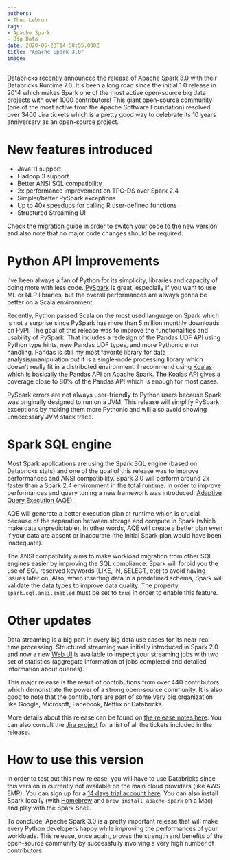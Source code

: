 ```yaml
---
authors:
- Theo Lebrun
tags:
- Apache Spark
- Big Data
date: 2020-06-23T14:50:55.000Z
title: "Apache Spark 3.0"
image:
---
```


Databricks recently announced the release of [Apache Spark 3.0](https://databricks.com/blog/2020/06/18/introducing-apache-spark-3-0-now-available-in-databricks-runtime-7-0.html) with their Databricks Runtime 7.0. It's been a long road since the initial 1.0 release in 2014 which makes Spark one of the most active open-source big data projects with over 1000 contributors! This giant open-source community (one of the most active from the Apache Software Foundation) resolved over 3400 Jira tickets which is a pretty good way to celebrate its 10 years anniversary as an open-source project.

# New features introduced

- Java 11 support
- Hadoop 3 support
- Better ANSI SQL compatibility
- 2x performance improvement on TPC-DS over Spark 2.4
- Simpler/better PySpark exceptions
- Up to 40x speedups for calling R user-defined functions
- Structured Streaming UI

Check the [migration guide](https://spark.apache.org/docs/3.0.0/migration-guide.html) in order to switch your code to the new version and also note that no major code changes should be required.

# Python API improvements

I've been always a fan of Python for its simplicity, libraries and capacity of doing more with less code. [PySpark](https://spark.apache.org/docs/latest/api/python/index.html) is great, especially if you want to use ML or NLP libraries, but the overall performances are always gonna be better on a Scala environment.

Recently, Python passed Scala on the most used language on Spark which is not a surprise since PySpark has more than 5 million monthly downloads on PyPI. The goal of this release was to improve the functionalities and usability of PySpark. That includes a redesign of the Pandas UDF API using Python type hints, new Pandas UDF types, and more Pythonic error handling. Pandas is still my most favorite library for data analysis/manipulation but it is a single-node processing library which doesn't really fit in a distributed environment. I recommend using [Koalas](https://koalas.readthedocs.io/en/latest/) which is basically the Pandas API on Apache Spark. The Koalas API gives a coverage close to 80% of the Pandas API which is enough for most cases.

PySpark errors are not always user-friendly to Python users because Spark was originally designed to run on a JVM. This release will simplify PySpark exceptions by making them more Pythonic and will also avoid showing unnecessary JVM stack trace.

# Spark SQL engine

Most Spark applications are using the Spark SQL engine (based on Databricks stats) and one of the goal of this release was to improve performances and ANSI compatibility. Spark 3.0 will perform around 2x faster than a Spark 2.4 environment in the total runtime. In order to improve performances and query tuning a new framework was introduced: [Adaptive Query Execution (AQE)](https://databricks.com/blog/2020/05/29/adaptive-query-execution-speeding-up-spark-sql-at-runtime.html).

AQE will generate a better execution plan at runtime which is crucial because of the separation between storage and compute in Spark (which make data unpredictable). In other words, AQE will create a better plan even if your data are absent or inaccurate (the initial Spark plan would have been inadequate).

The ANSI compatibility aims to make workload migration from other SQL engines easier by improving the SQL compliance. Spark will forbid you the use of SQL reserved keywords (LIKE, IN, SELECT, etc) to avoid having issues later on. Also, when inserting data in a predefined schema, Spark will validate the data types to improve data quality. The property `spark.sql.ansi.enabled` must be set to `true` in order to enable this feature.

# Other updates

Data streaming is a big part in every big data use cases for its near-real-time processing. Structured streaming was initially introduced in Spark 2.0 and now a new [Web UI](https://spark.apache.org/docs/3.0.0/web-ui.html#structured-streaming-tab) is available to inspect your streaming jobs with two set of statistics (aggregate information of jobs completed and detailed information about queries).

This major release is the result of contributions from over 440 contributors which demonstrate the power of a strong open-source community. It is also good to note that the contributors are part of some very big organization like Google, Microsoft, Facebook, Netflix or Databricks.

More details about this release can be found on [the release notes here](https://spark.apache.org/releases/spark-release-3-0-0.html). You can also consult the [Jira project](https://issues.apache.org/jira/secure/ReleaseNote.jspa?projectId=12315420&version=12339177) for a list of all the tickets included in the release.

# How to use this version

In order to test out this new release, you will have to use Databricks since this version is currently not available on the main cloud providers (like AWS EMR). You can sign up for a [14 days trial account here](https://databricks.com/try-databricks). You can also install Spark locally (with [Homebrew](https://brew.sh/) and `brew install apache-spark` on a Mac) and play with the Spark Shell.

To conclude, Apache Spark 3.0 is a pretty important release that will make every Python developers happy while improving the performances of your workloads. This release, once again, proves the strength and benefits of the open-source community by successfully involving a very high number of contributors.